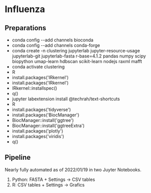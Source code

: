 # Influenza

## Preparations

- conda config --add channels bioconda
- conda config --add channels conda-forge
- conda create -n clustering jupyterlab jupyter-resource-usage jupyterlab-git jupyterlab-fasta r-base=4.1.2 pandas numpy scipy biopython umap-learn hdbscan scikit-learn nodejs raxml mafft
- conda activate clustering
- R
- install.packages('IRkernel')
- install.packages('IRkernel')
- IRkernel::installspec()
- q()
- jupyter labextension install @techrah/text-shortcuts
- R
- install.packages('tidyverse')
- install.packages('BiocManager')
- BiocManager::install('ggtree')
- BiocManager::install('ggtreeExtra')
- install.packages('plotly')
- install.packages('viridis')
- q()

## Pipeline

Nearly fully automated as of 2022/01/19 in two Juyter Notebooks.

1. Python: FASTA + Settings -> CSV tables
2. R: CSV tables + Settings -> Grafics

